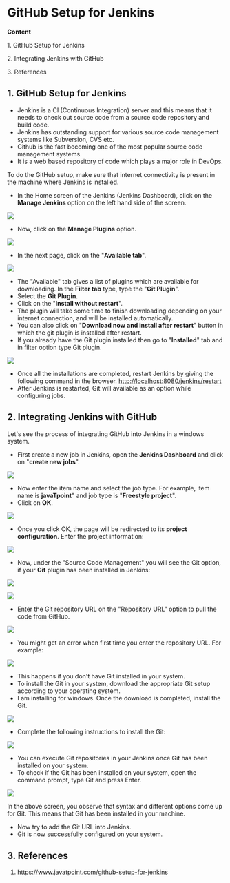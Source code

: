 # GitHub Setup for Jenkins

**Content**

1\. GitHub Setup for Jenkins

2\. Integrating Jenkins with GitHub

3\. References

## 1. GitHub Setup for Jenkins

-   Jenkins is a CI (Continuous Integration) server and this means that it needs to check out source code from a source code repository and build code.
-   Jenkins has outstanding support for various source code management systems like Subversion, CVS etc.
-   Github is the fast becoming one of the most popular source code management systems.
-   It is a web based repository of code which plays a major role in DevOps.

To do the GitHub setup, make sure that internet connectivity is present in the machine where Jenkins is installed.

-   In the Home screen of the Jenkins (Jenkins Dashboard), click on the **Manage Jenkins** option on the left hand side of the screen.

![](media/e32ef1caac8d335e518abb8caca64971.png)

-   Now, click on the **Manage Plugins** option.

![](media/a9f68377618a858f0b6a363ae6eb09a2.png)

-   In the next page, click on the "**Available tab**".

![](media/6fb4b886cec470a96a32c55d5057f859.png)

-   The "Available" tab gives a list of plugins which are available for downloading. In the **Filter tab** type, type the "**Git Plugin**".
-   Select the **Git Plugin**.
-   Click on the "**install without restart**".
-   The plugin will take some time to finish downloading depending on your internet connection, and will be installed automatically.
-   You can also click on "**Download now and install after restart**" button in which the git plugin is installed after restart.
-   If you already have the Git plugin installed then go to "**Installed**" tab and in filter option type Git plugin.

![](media/c09d98bd30c6ddfa6368be517f3652fd.png)

-   Once all the installations are completed, restart Jenkins by giving the following command in the browser. <http://localhost:8080/jenkins/restart>
-   After Jenkins is restarted, Git will available as an option while configuring jobs.

## 2. Integrating Jenkins with GitHub

Let's see the process of integrating GitHub into Jenkins in a windows system.

-   First create a new job in Jenkins, open the **Jenkins Dashboard** and click on "**create new jobs**".

![](media/5418d62f8f6c3b67221210d89e15aa02.png)

-   Now enter the item name and select the job type. For example, item name is **javaTpoint**" and job type is "**Freestyle project**".
-   Click on **OK**.

![](media/82b4c73a9f47042b74da2b69e39cf4e8.png)

-   Once you click OK, the page will be redirected to its **project configuration**. Enter the project information:

![](media/a42c64022b2c8a692cffd9598e1df2c6.png)

-   Now, under the "Source Code Management" you will see the Git option, if your **Git** plugin has been installed in Jenkins:

![](media/da6e80c53e66746284f68bc91236cb01.png)

![](media/ecad303e64d7df981f035ccf0e5efa65.png)

-   Enter the Git repository URL on the "Repository URL" option to pull the code from GitHub.

![](media/5397a13272f80091d27f7f1354321ea5.png)

-   You might get an error when first time you enter the repository URL. For example:

![](media/4a8084ee8f2a397ffd47ebed9c41c37e.png)

-   This happens if you don't have Git installed in your system.
-   To install the Git in your system, download the appropriate Git setup according to your operating system.
-   I am installing for windows. Once the download is completed, install the Git.

![](media/f1546a810928231cde8685e63b9612d4.png)

-   Complete the following instructions to install the Git:

![](media/9e9137a8415dbf9ac29cb5eb349f4ad5.png)

-   You can execute Git repositories in your Jenkins once Git has been installed on your system.
-   To check if the Git has been installed on your system, open the command prompt, type Git and press Enter.

![](media/52479479da81b3c4a225eeda9aa345f5.png)

In the above screen, you observe that syntax and different options come up for Git. This means that Git has been installed in your machine.

-   Now try to add the Git URL into Jenkins.
-   Git is now successfully configured on your system.

## 3. References

1.  https://www.javatpoint.com/github-setup-for-jenkins
